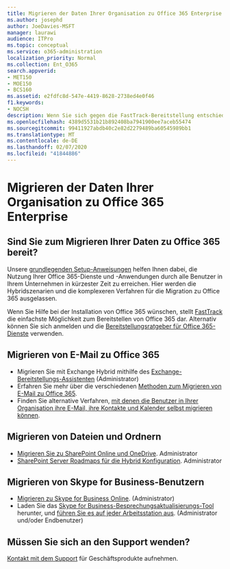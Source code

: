 ```yaml
---
title: Migrieren der Daten Ihrer Organisation zu Office 365 Enterprise
ms.author: josephd
author: JoeDavies-MSFT
manager: laurawi
audience: ITPro
ms.topic: conceptual
ms.service: o365-administration
localization_priority: Normal
ms.collection: Ent_O365
search.appverid:
- MET150
- MOE150
- BCS160
ms.assetid: e2fdfc8d-547e-4419-8628-2738ed4e0f46
f1.keywords:
- NOCSH
description: Wenn Sie sich gegen die FastTrack-Bereitstellung entschieden haben und bereit sind, Daten zu Office 365 zu migrieren, ist dies der richtige Ort für den Einstieg.
ms.openlocfilehash: 4389d5531b21b892408ba7941900ee7aceb55474
ms.sourcegitcommit: 99411927abdb40c2e82d2279489ba60545989bb1
ms.translationtype: MT
ms.contentlocale: de-DE
ms.lasthandoff: 02/07/2020
ms.locfileid: "41844886"
---
```

# <a name="migrate-your-organization-data-to-office-365-enterprise"></a>Migrieren der Daten Ihrer Organisation zu Office 365 Enterprise

## <a name="ready-to-migrate-your-data-to-office-365"></a>Sind Sie zum Migrieren Ihrer Daten zu Office 365 bereit?

Unsere [grundlegenden Setup-Anweisungen](https://support.office.com/article/Set-up-Office-365-for-business-6a3a29a0-e616-4713-99d1-15eda62d04fa) helfen Ihnen dabei, die Nutzung Ihrer Office 365-Dienste und -Anwendungen durch alle Benutzer in Ihrem Unternehmen in kürzester Zeit zu erreichen. Hier werden die Hybridszenarien und die komplexeren Verfahren für die Migration zu Office 365 ausgelassen. 
  
Wenn Sie Hilfe bei der Installation von Office 365 wünschen, stellt [FastTrack](https://fasttrack.microsoft.com/office) die einfachste Möglichkeit zum Bereitstellen von Office 365 dar. Alternativ können Sie sich anmelden und die [Bereitstellungsratgeber für Office 365-Dienste](deployment-advisors-for-office-365.md) verwenden.

## <a name="migrate-email-to-office-365"></a>Migrieren von E-Mail zu Office 365
- Migrieren Sie mit Exchange Hybrid mithilfe des [Exchange-Bereitstellungs-Assistenten](https://technet.microsoft.com/exdeploy2013) (Administrator)
- Erfahren Sie mehr über die verschiedenen [Methoden zum Migrieren von E-Mail zu Office 365](https://support.office.com/article/Ways-to-migrate-multiple-email-accounts-to-Office-365-0a4913fe-60fb-498f-9155-a86516418842).
- Finden Sie alternative Verfahren, [mit denen die Benutzer in Ihrer Organisation ihre E-Mail, ihre Kontakte und Kalender selbst migrieren können](https://support.office.com/article/Migrate-email-and-contacts-to-Office-365-for-business-a3e3bddb-582e-4133-8670-e61b9f58627e).

## <a name="migrate-files-and-folders"></a>Migrieren von Dateien und Ordnern
- [Migrieren Sie zu SharePoint Online und OneDrive](https://docs.microsoft.com/sharepointmigration/migrate-to-sharepoint-online). Administrator
- [SharePoint Server Roadmaps für die Hybrid Konfiguration](https://docs.microsoft.com/SharePoint/hybrid/configuration-roadmaps). Administrator

## <a name="migrate-skype-for-business-users"></a>Migrieren von Skype for Business-Benutzern
- [Migrieren zu Skype for Business Online](https://technet.microsoft.com/library/jj204969.aspx). (Administrator)
- Laden Sie das [Skype for Business-Besprechungsaktualisierungs-Tool](https://www.microsoft.com/download/details.aspx?id=51659) herunter, und [führen Sie es auf jeder Arbeitsstation aus](https://support.office.com/article/Meeting-Update-Tool-for-Skype-for-Business-and-Lync-2b525fe6-ed0f-4331-b533-c31546fcf4d4). (Administrator und/oder Endbenutzer)
  
## <a name="need-to-talk-to-support"></a>Müssen Sie sich an den Support wenden?
[Kontakt mit dem Support](https://support.office.com/article/32a17ca7-6fa0-4870-8a8d-e25ba4ccfd4b) für Geschäftsprodukte aufnehmen.
